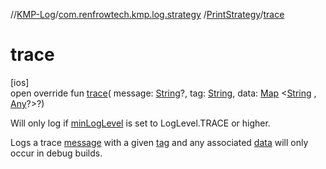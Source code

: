 //[KMP-Log](../../../index.md)/[com.renfrowtech.kmp.log.strategy](../index.md)
/[PrintStrategy](index.md)/[trace](trace.md)

# trace

[ios]\
open override fun [trace](trace.md)(
message: [String](https://kotlinlang.org/api/latest/jvm/stdlib/kotlin/-string/index.html)?,
tag: [String](https://kotlinlang.org/api/latest/jvm/stdlib/kotlin/-string/index.html),
data: [Map](https://kotlinlang.org/api/latest/jvm/stdlib/kotlin.collections/-map/index.html)
&lt;[String](https://kotlinlang.org/api/latest/jvm/stdlib/kotlin/-string/index.html)
, [Any](https://kotlinlang.org/api/latest/jvm/stdlib/kotlin/-any/index.html)?&gt;?)

Will only log if [minLogLevel](min-log-level.md) is set to LogLevel.TRACE or higher.

Logs a trace [message](trace.md) with a given [tag](trace.md) and any associated [data](trace.md)
will only occur in debug builds.

